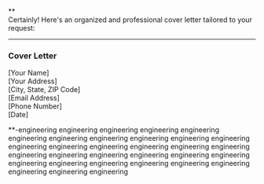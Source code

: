 **  
Certainly! Here's an organized and professional cover letter tailored to your request:  

---

### Cover Letter  

[Your Name]  
[Your Address]  
[City, State, ZIP Code]  
[Email Address]  
[Phone Number]  
[Date]  

**-engineering engineering engineering engineering engineering engineering engineering engineering engineering engineering engineering engineering engineering engineering engineering engineering engineering engineering engineering engineering engineering engineering engineering engineering engineering engineering engineering engineering engineering engineering engineering engineering